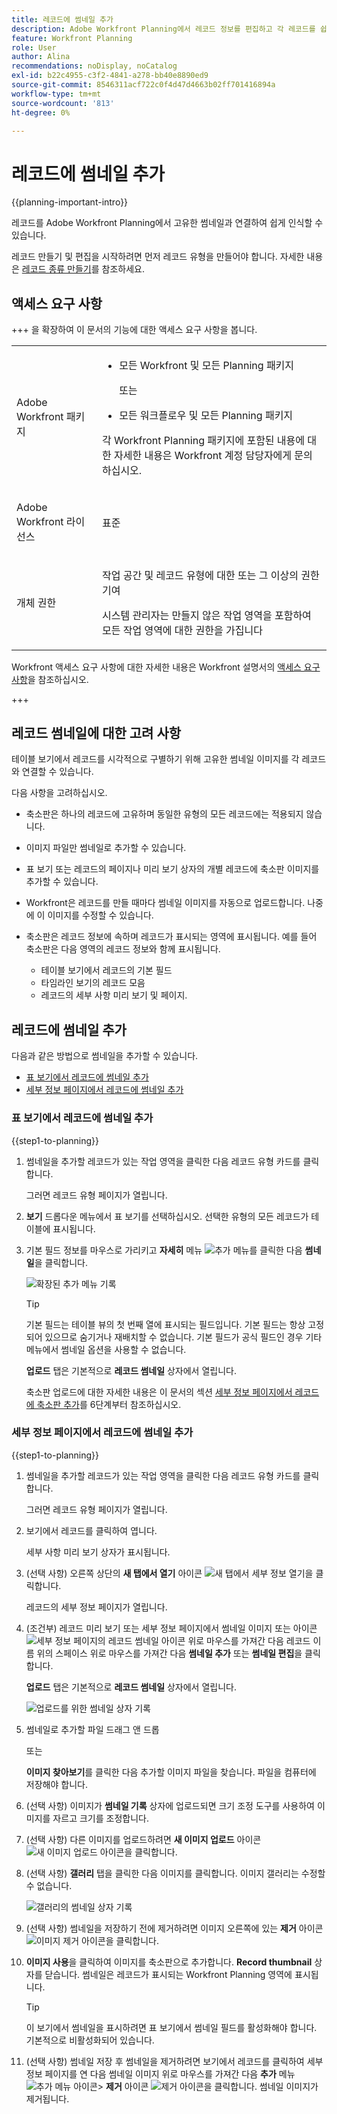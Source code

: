 ```yaml
---
title: 레코드에 썸네일 추가
description: Adobe Workfront Planning에서 레코드 정보를 편집하고 각 레코드를 쉽게 인식할 수 있도록 개별 썸네일과 연결할 수 있습니다.
feature: Workfront Planning
role: User
author: Alina
recommendations: noDisplay, noCatalog
exl-id: b22c4955-c3f2-4841-a278-bb40e8890ed9
source-git-commit: 8546311acf722c0f4d47d4663b02ff701416894a
workflow-type: tm+mt
source-wordcount: '813'
ht-degree: 0%

---
```



# 레코드에 썸네일 추가

<!--<span class="preview">The highlighted information on this page refers to functionality not yet generally available. It is available only in the Preview environment for all customers. After the monthly releases to Production, the same features are also available in the Production environment for customers who enabled fast releases. </span>   

<span class="preview">For information about fast releases, see [Enable or disable fast releases for your organization](/help/quicksilver/administration-and-setup/set-up-workfront/configure-system-defaults/enable-fast-release-process.md). </span>-->


{{planning-important-intro}}

레코드를 Adobe Workfront Planning에서 고유한 썸네일과 연결하여 쉽게 인식할 수 있습니다.

레코드 만들기 및 편집을 시작하려면 먼저 레코드 유형을 만들어야 합니다.
자세한 내용은 [레코드 종류 만들기](/help/quicksilver/planning/architecture/create-record-types.md)를 참조하세요.

## 액세스 요구 사항

<!--************double-check permissions here - asking Isk and Lilit what permissions users need for adding thumbnails-->

+++ 을 확장하여 이 문서의 기능에 대한 액세스 요구 사항을 봅니다. 

<table style="table-layout:auto"> 
<col> 
</col> 
<col> 
</col> 
<tbody> 
    <tr> 
<tr> 
</tr>   
<tr> 
   <td role="rowheader"><p>Adobe Workfront 패키지</p></td> 
   <td> 
<ul> 
<li><p>모든 Workfront 및 모든 Planning 패키지</p></li>
또는
<li><p>모든 워크플로우 및 모든 Planning 패키지</p></li></ul>
<p>각 Workfront Planning 패키지에 포함된 내용에 대한 자세한 내용은 Workfront 계정 담당자에게 문의하십시오. </p> 
   </td> 
  <tr> 
   <td role="rowheader"><p>Adobe Workfront 라이선스</p></td> 
   <td><p>표준</p>
   </td> 
  </tr> 
  <tr> 
   <td role="rowheader"><p>개체 권한</p></td> 
   <td>   <p>작업 공간 및 레코드 유형에 대한 또는 그 이상의 권한 기여  </p>  
   <p>시스템 관리자는 만들지 않은 작업 영역을 포함하여 모든 작업 영역에 대한 권한을 가집니다</p> </td> 
  </tr>   
</tbody> 
</table>

Workfront 액세스 요구 사항에 대한 자세한 내용은 Workfront 설명서의 [액세스 요구 사항](/help/quicksilver/administration-and-setup/add-users/access-levels-and-object-permissions/access-level-requirements-in-documentation.md)을 참조하십시오.

+++   

<!--Old:

<table style="table-layout:auto"> 
<col> 
</col> 
<col> 
</col> 
<tbody> 
    <tr> 
<tr> 
<td> 
   <p> Products</p> </td> 
   <td> 
   <ul><li><p> Adobe Workfront</p></li> 
   <li><p> Adobe Workfront Planning<p></li></ul></td> 
  </tr>   
<tr> 
   <td role="rowheader"><p>Adobe Workfront plan*</p></td> 
   <td> 
<p>Any of the following Workfront plans:</p> 
<ul><li>Select</li> 
<li>Prime</li> 
<li>Ultimate</li></ul> 
<p>Workfront Planning is not available for legacy Workfront plans</p> 
   </td> 
<tr> 
   <td role="rowheader"><p>Adobe Workfront Planning package*</p></td> 
   <td> 
<p>Any </p> 
<p>For more information about what is included in each Workfront Planning plan, contact your Workfront account manager. </p> 
   </td> 
 <tr> 
   <td role="rowheader"><p>Adobe Workfront platform</p></td> 
   <td> 
<p>Your organization's instance of Workfront must be onboarded to the Adobe Unified Experience to be able to access Workfront Planning.</p> 
<p>For more information, see <a href="/help/quicksilver/workfront-basics/navigate-workfront/workfront-navigation/adobe-unified-experience.md">Adobe Unified Experience for Workfront</a>. </p> 
   </td> 
   </tr> 
  </tr> 
  <tr> 
   <td role="rowheader"><p>Adobe Workfront license*</p></td> 
   <td><p> Standard </p>
   <p>Workfront Planning is not available for legacy Workfront licenses</p> 
  </td> 
  </tr> 
  <tr> 
   <td role="rowheader"><p>Access level configuration</p></td> 
   <td> <p>There are no access level controls for Adobe Workfront Planning</p>   
</td> 
  </tr> 
<tr> 
   <td role="rowheader"><p>Object permissions</p></td> 
   <td>   <p>Contribute or higher permissions to a workspace and record type  </p>  
   <p>System Administrators have permissions to all workspaces, including the ones they did not create</p> </td> 
  </tr> 
</tbody> 
</table> -->


## 레코드 썸네일에 대한 고려 사항

테이블 보기에서 레코드를 시각적으로 구별하기 위해 고유한 썸네일 이미지를 각 레코드와 연결할 수 있습니다.

다음 사항을 고려하십시오.

* 축소판은 하나의 레코드에 고유하며 동일한 유형의 모든 레코드에는 적용되지 않습니다.
* 이미지 파일만 썸네일로 추가할 수 있습니다.
  <!--above: when you know exactly what type of files are allowed, add the exact extensions above-->
* 표 보기 또는 레코드의 페이지나 미리 보기 상자의 개별 레코드에 축소판 이미지를 추가할 수 있습니다.
* Workfront은 레코드를 만들 때마다 썸네일 이미지를 자동으로 업로드합니다. 나중에 이 이미지를 수정할 수 있습니다.
* 축소판은 레코드 정보에 속하며 레코드가 표시되는 영역에 표시됩니다. 예를 들어 축소판은 다음 영역의 레코드 정보와 함께 표시됩니다.

   * 테이블 보기에서 레코드의 기본 필드
   * 타임라인 보기의 레코드 모음
   * 레코드의 세부 사항 미리 보기 및 페이지.

## 레코드에 썸네일 추가

다음과 같은 방법으로 썸네일을 추가할 수 있습니다.

* [표 보기에서 레코드에 썸네일 추가](#add-a-thumbnail-to-a-record-from-the-table-view)
* [세부 정보 페이지에서 레코드에 썸네일 추가](#add-a-thumbnail-to-a-record-from-the-details-page)

### 표 보기에서 레코드에 썸네일 추가

{{step1-to-planning}}

1. 썸네일을 추가할 레코드가 있는 작업 영역을 클릭한 다음 레코드 유형 카드를 클릭합니다.

   그러면 레코드 유형 페이지가 열립니다.
1. **보기** 드롭다운 메뉴에서 표 보기를 선택하십시오. 선택한 유형의 모든 레코드가 테이블에 표시됩니다.
1. 기본 필드 정보를 마우스로 가리키고 **자세히** 메뉴 ![추가 메뉴](assets/more-menu.png)를 클릭한 다음 **썸네일**&#x200B;을 클릭합니다.

   ![확장된 추가 메뉴 기록](assets/record-more-menu-expanded.png)

   >[!TIP]
   >
   >   기본 필드는 테이블 뷰의 첫 번째 열에 표시되는 필드입니다. 기본 필드는 항상 고정되어 있으므로 숨기거나 재배치할 수 없습니다. 기본 필드가 공식 필드인 경우 기타 메뉴에서 썸네일 옵션을 사용할 수 없습니다.

   **업로드** 탭은 기본적으로 **레코드 썸네일** 상자에서 열립니다.

   축소판 업로드에 대한 자세한 내용은 이 문서의 섹션 [세부 정보 페이지에서 레코드에 축소판 추가](#add-a-thumbnail-to-a-record-from-the-details-page)를 6단계부터 참조하십시오. <!--see if this is accurate-->

<!--
   ![Record thumbnail box for upload](assets/record-thumbnail-box-for-upload.png) 

  *****update screen shot with correct casing****

1. Drag and drop a file to add as a thumbnail
   
   Or
   
   Click **Browse images**, then browse for an image file to add. The file must be saved on your computer. 
1. (Optional) After the image uploads in the **Record thumbnail** box, use the sizing tool to crop and resize the image.
1. (Optional) Click the **Upload new image** icon ![Upload new image icon](assets/upload-new-image-icon.png) to upload another image. 
1. (Optional) To remove a thumbnail before it is saved, click  **Remove uploaded image** icon ![Remove image icon](assets/remove-image-icon.png) to the right of the image. 
1. (Optional) Click the **Gallery** tab, then click an image. The gallery of images cannot be modified.

   ![Record thumbnail box for gallery](assets/record-thumbnail-box-for-gallery.png)
1. Click **Use image** to add the image as a thumbnail. 
   This closes the **Record thumbnail** box.
   The thumbnail displays in areas of Workfront Planning where the record displays. 

   >[!TIP]
   >
   >   You must enable the Thumbnail field in the table view to display thumbnails in this view. It is disabled by default.

1. (Optional) To remove the thumbnail after it is saved, hover over the primary field and click the **More** menu ![More menu](assets/more-menu.png)> **Thumbnail** > the **Remove** icon ![Remove image icon](assets/remove-image-icon.png), then click **Save changes**. -->

### 세부 정보 페이지에서 레코드에 썸네일 추가

{{step1-to-planning}}

1. 썸네일을 추가할 레코드가 있는 작업 영역을 클릭한 다음 레코드 유형 카드를 클릭합니다.

   그러면 레코드 유형 페이지가 열립니다.
1. 보기에서 레코드를 클릭하여 엽니다.

   세부 사항 미리 보기 상자가 표시됩니다.
1. (선택 사항) 오른쪽 상단의 **새 탭에서 열기** 아이콘 ![새 탭에서 세부 정보 열기](assets/open-details-in-a-new-tab-icon.png)을 클릭합니다.

   레코드의 세부 정보 페이지가 열립니다.

1. (조건부) 레코드 미리 보기 또는 세부 정보 페이지에서 썸네일 이미지 또는 아이콘 ![세부 정보 페이지의 레코드 썸네일 아이콘](assets/record-thumbnail-icon-on-details-page.png) 위로 마우스를 가져간 다음 레코드 이름 위의 스페이스 위로 마우스를 가져간 다음 **썸네일 추가** 또는 **썸네일 편집**&#x200B;을 클릭합니다.

   **업로드** 탭은 기본적으로 **레코드 썸네일** 상자에서 열립니다.

   ![업로드를 위한 썸네일 상자 기록](assets/record-thumbnail-box-for-upload.png)

1. 썸네일로 추가할 파일 드래그 앤 드롭

   또는

   **이미지 찾아보기**&#x200B;를 클릭한 다음 추가할 이미지 파일을 찾습니다. 파일을 컴퓨터에 저장해야 합니다.

1. (선택 사항) 이미지가 **썸네일 기록** 상자에 업로드되면 크기 조정 도구를 사용하여 이미지를 자르고 크기를 조정합니다.
1. (선택 사항) 다른 이미지를 업로드하려면 **새 이미지 업로드** 아이콘 ![새 이미지 업로드 아이콘](assets/upload-new-image-icon.png)을 클릭합니다.
1. (선택 사항) **갤러리** 탭을 클릭한 다음 이미지를 클릭합니다. 이미지 갤러리는 수정할 수 없습니다.

   ![갤러리의 썸네일 상자 기록](assets/record-thumbnail-box-for-gallery.png)

1. (선택 사항) 썸네일을 저장하기 전에 제거하려면 이미지 오른쪽에 있는 **제거** 아이콘 ![이미지 제거 아이콘](assets/remove-image-icon.png)을 클릭합니다.

1. **이미지 사용**&#x200B;을 클릭하여 이미지를 축소판으로 추가합니다.
**Record thumbnail** 상자를 닫습니다.
썸네일은 레코드가 표시되는 Workfront Planning 영역에 표시됩니다.

   >[!TIP]
   >
   >   이 보기에서 썸네일을 표시하려면 표 보기에서 썸네일 필드를 활성화해야 합니다. 기본적으로 비활성화되어 있습니다.

1. (선택 사항) 썸네일 저장 후 썸네일을 제거하려면 보기에서 레코드를 클릭하여 세부 정보 페이지를 연 다음 썸네일 이미지 위로 마우스를 가져간 다음 **추가** 메뉴 ![추가 메뉴 아이콘](assets/more-menu.png)> **제거** 아이콘 ![제거 아이콘](assets/remove-image-icon.png)을 클릭합니다. 썸네일 이미지가 제거됩니다.


<!--
### Generate a thumbnail for a record

{{step1-to-planning}}

1. Click the workspace for whose records you want to add thumbnails, then click the record type card. 

   This opens the record type page. 
1. Select a table view from the **View** drop-down menu. All records of the type you selected display in a table. 
1. Hover over the primary field information, click the **More** menu ![More menu](assets/more-menu.png), then click **Thumbnail**. 

   ![Record more menu expanded](assets/record-more-menu-expanded.png)

      >[!TIP]
      >
      >   The primary field is the field that displays in the first column of a table view. The primary field is always frozen and cannot be hidden or relocated. 

   The **Record thumbnail** box opens.

(*************** update the screenshot below*************)
   ![Record thumbnail box for upload](assets/record-thumbnail-box-for-upload.png) 

1. Click the **Generate** tab, and type a prompt describing the type of image you want to add in the space provided. 
1. Click **Generate**. 

   A set of four suggested images displays. 

1. Click an image to select it, then click **Use image**. 

   The Record thumbnail box closes and the thumbnail is attached to the record. All users who can view the records can now see the selected thumbnail. 
1. (Optional) Click the **More** menu ![More menu](assets/more-menu.png) to the right of the record name in the table view, then click **Thumbnail**. 

   The generated image opens in the **Upload** tab where you can modify or remove it, as described in the section [Upload a thumbnail to a record](#upload-a-thumbnail-to-a-record) in this article. 
-->
